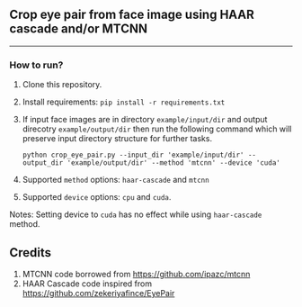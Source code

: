 ## Crop eye pair from face image using HAAR cascade and/or MTCNN
-------------

### How to run?
1. Clone this repository.
2. Install requirements: `pip install -r requirements.txt`
3. If input face images are in directory `example/input/dir` and output direcotry `example/output/dir` then run the following command which will preserve input directory structure for further tasks.

    ```
    python crop_eye_pair.py --input_dir 'example/input/dir' --output_dir 'example/output/dir' --method 'mtcnn' --device 'cuda'
    ```

4. Supported `method` options: `haar-cascade` and `mtcnn`
5. Supported `device` options: `cpu` and `cuda`. 

Notes: Setting device to `cuda` has no effect while using `haar-cascade` method.


## Credits

1. MTCNN code borrowed from https://github.com/ipazc/mtcnn
2. HAAR Cascade code inspired from https://github.com/zekeriyafince/EyePair